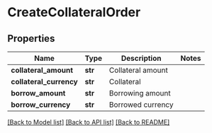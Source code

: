 # CreateCollateralOrder

## Properties
Name | Type | Description | Notes
------------ | ------------- | ------------- | -------------
**collateral_amount** | **str** | Collateral amount | 
**collateral_currency** | **str** | Collateral | 
**borrow_amount** | **str** | Borrowing amount | 
**borrow_currency** | **str** | Borrowed currency | 

[[Back to Model list]](../README.md#documentation-for-models) [[Back to API list]](../README.md#documentation-for-api-endpoints) [[Back to README]](../README.md)


